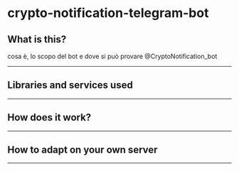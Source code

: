 # crypto-notification-telegram-bot
## What is this?
cosa è, lo scopo del bot e dove si può provare @CryptoNotification_bot

---
## Libraries and services used

---
## How does it work?

---
## How to adapt on your own server

---
